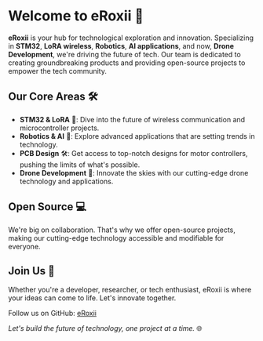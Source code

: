 # Welcome to eRoxii 🚀

**eRoxii** is your hub for technological exploration and innovation. Specializing in **STM32**, **LoRA wireless**, **Robotics**, **AI applications**, and now, **Drone Development**, we're driving the future of tech. Our team is dedicated to creating groundbreaking products and providing open-source projects to empower the tech community.

## Our Core Areas 🛠️
- **STM32 & LoRA** 📡: Dive into the future of wireless communication and microcontroller projects.
- **Robotics & AI** 🤖: Explore advanced applications that are setting trends in technology.
- **PCB Design** 🛠️: Get access to top-notch designs for motor controllers, pushing the limits of what's possible.
- **Drone Development** 🚁: Innovate the skies with our cutting-edge drone technology and applications.

## Open Source 💻
We're big on collaboration. That's why we offer open-source projects, making our cutting-edge technology accessible and modifiable for everyone.

## Join Us 🌟
Whether you're a developer, researcher, or tech enthusiast, eRoxii is where your ideas can come to life. Let's innovate together.

Follow us on GitHub: [eRoxii](https://github.com/eRoxii-KH)

*Let's build the future of technology, one project at a time.* 🌐
